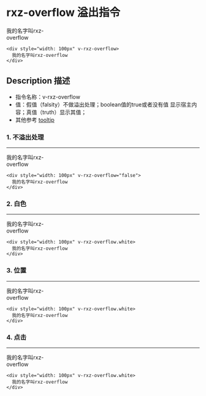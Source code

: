 # rxz-overflow 溢出指令

<div style="width: 100px" v-rxz-overflow>  
  我的名字叫rxz-overflow
</div>

``` vue
<div style="width: 100px" v-rxz-overflow>  
  我的名字叫rxz-overflow
</div>
```

## Description 描述

+ 指令名称：v-rxz-overflow
+ 值：假值（falsity）不做溢出处理；boolean值的true或者没有值 显示宿主内容；真值（truth）显示其值；
+ 其他参考 [tooltip](./rxztooltip.html)

### 1. 不溢出处理

---

<div style="width: 100px" v-rxz-overflow="false">  
  我的名字叫rxz-overflow
</div>

```vue
<div style="width: 100px" v-rxz-overflow="false">  
  我的名字叫rxz-overflow
</div>
```

### 2. 白色

---

<div style="width: 100px" v-rxz-overflow.white>  
  我的名字叫rxz-overflow
</div>

```vue
<div style="width: 100px" v-rxz-overflow.white>  
  我的名字叫rxz-overflow
</div>
```

### 3. 位置

---

<div style="width: 100px" v-rxz-overflow:right>  
  我的名字叫rxz-overflow
</div>

```vue
<div style="width: 100px" v-rxz-overflow.white>  
  我的名字叫rxz-overflow
</div>
```

### 4. 点击

---

<div style="width: 100px" v-rxz-overflow.click>  
  我的名字叫rxz-overflow
</div>

```vue
<div style="width: 100px" v-rxz-overflow.white>  
  我的名字叫rxz-overflow
</div>
```